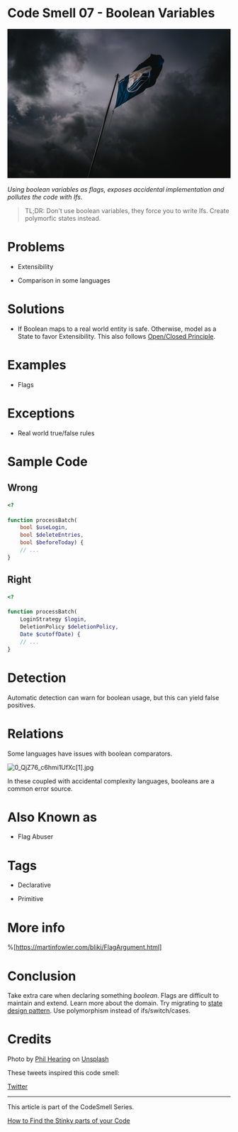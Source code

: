 # Code Smell 07 - Boolean Variables

![Code Smell 07 - Boolean Variables](phil-hearing-XIvn5uz8wGQ-unsplash.jpg)

*Using boolean variables as flags, exposes accidental implementation and pollutes the code with Ifs.*

> TL;DR: Don't use boolean variables, they force you to write Ifs. Create polymorfic states instead.

# Problems

- Extensibility

- Comparison in some languages

# Solutions

- If Boolean maps to a real world entity is safe.
Otherwise, model as a State to favor Extensibility. 
This also follows [Open/Closed Principle](https://en.wikipedia.org/wiki/Open%E2%80%93closed_principle).

# Examples

- Flags 

# Exceptions

-  Real world true/false rules

# Sample Code

## Wrong

[Gist Url]: # (https://gist.github.com/mcsee/5a3e8e05def917a29b84be7264493a67)
```php
<?

function processBatch(
    bool $useLogin,
    bool $deleteEntries,
    bool $beforeToday) {
    // ...
}
``` 

## Right

[Gist Url]: # (https://gist.github.com/mcsee/66956e6ccfe8126d0819fa193d793dd5)
```php
<?

function processBatch(
    LoginStrategy $login,
    DeletionPolicy $deletionPolicy,
    Date $cutoffDate) {
    // ...
}
``` 

# Detection

Automatic detection can warn for boolean usage, but this can yield false positives.

# Relations

Some languages have issues with boolean comparators.

![0_QjZ76_c6hmi1UfXc[1].jpg](https://cdn.hashnode.com/res/hashnode/image/upload/v1603587404705/M5_udJ8Cw.jpeg)

In these coupled with accidental complexity languages, booleans are a common error source.

# Also Known as

- Flag Abuser
 
# Tags

- Declarative

- Primitive

# More info

%[https://martinfowler.com/bliki/FlagArgument.html]

# Conclusion

Take extra care when declaring something *boolean*. Flags are difficult to maintain and extend. 
Learn more about the domain. Try migrating to [state design pattern](https://en.wikipedia.org/wiki/State_pattern). Use polymorphism instead of ifs/switch/cases.

# Credits

Photo by [Phil Hearing](https://unsplash.com/@philhearing) on [Unsplash](https://unsplash.com/s/photos/flag-finish)

These tweets inspired this code smell:

[Twitter](https://twitter.com/1319247170294472705)

* * *

This article is part of the CodeSmell Series.

[How to Find the Stinky parts of your Code](../../Code%20Smells/How%20to%20Find%20the%20Stinky%20parts%20of%20your%20Code/readme.md)
